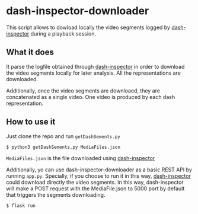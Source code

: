 # dash-inspector-downloader

This script allows to dowload locally the video segments logged by [dash-inspector](https://github.com/gdavila/dash-inspector) during a playback session.

## What it does

It parse the logfile obtained through [dash-inspector](https://github.com/gdavila/dash-inspector) in order to download the video segments locally for later analysis. All the representations are downloaded.

Additionally, once the video segments are downloaed, they are concatenated as a single video. One video is produced by each dash representation.

## How to use it

Just clone the repo and run `getDashSements.py`

```console
$ python3 getDashSements.py MediaFiles.json
```

`MediaFiles.json` is the file downloaded using [dash-inspector](https://github.com/gdavila/dash-inspector)

Additionally, yo can use dash-inspector-downloader as a basic REST API by running `app.py`. Specially, if you choose to run it in this way, [dash-inspector](https://github.com/gdavila/dash-inspector) could download directly the video segments. In this way, dash-inspector will make a POST request with the MediaFile.json to 5000 port by default that triggers the segments downloading.

```console
$ flask run
```

